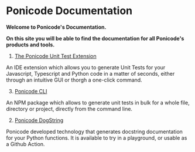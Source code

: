 # Ponicode Documentation

**Welcome to Ponicode's Documentation.**

**On this site you will be able to find the documentation for all Ponicode's products and tools.**

1. [The Ponicode Unit Test Extension](ut_extension/)

An IDE extension which allows you to generate Unit Tests for your Javascript, Typescript and Python code in a matter of seconds, either through an intuitive GUI or thorgh a one-click command.

3. [Ponicode CLI](cli/)

An NPM package which allows to generate unit tests in bulk for a whole file, directory or project, directly from the command line.

2. [Ponicode DogString](dogstring_action/)

Ponicode developed technology that generates docstring documentation for your Python functions. It is available to try in a playground, or usable as a Github Action.
